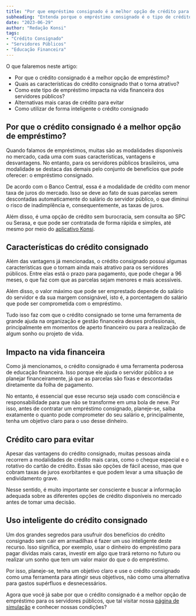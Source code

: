 ```yaml
---
title: "Por que empréstimo consignado é a melhor opção de crédito para servidores públicos?"
subheading: "Entenda porque o empréstimo consignado é o tipo de crédito mais vantajoso quando se trata de menores taxas de juros e parcelas mais acessíveis."
date: "2023-06-29"
author: "Redação Konsi"
tags: 
- "Crédito Consignado"
- "Servidores Públicos"
- "Educação Financeira"
---
```


O que falaremos neste artigo:

- Por que o crédito consignado é a melhor opção de empréstimo?
- Quais as características do crédito consignado that o torna atrativo?
- Como este tipo de empréstimo impacta na vida financeira dos servidores públicos?
- Alternativas mais caras de crédito para evitar
- Como utilizar de forma inteligente o crédito consignado

## Por que o crédito consignado é a melhor opção de empréstimo?

Quando falamos de empréstimos, muitas são as modalidades disponíveis no mercado, cada uma com suas características, vantagens e desvantagens. No entanto, para os servidores públicos brasileiros, uma modalidade se destaca das demais pelo conjunto de benefícios que pode oferecer: o empréstimo consignado.

De acordo com o Banco Central, essa é a modalidade de crédito com menor taxa de juros do mercado. Isso se deve ao fato de suas parcelas serem descontadas automaticamente do salário do servidor público, o que diminui o risco de inadimplência e, consequentemente, as taxas de juros.

Além disso, é uma opção de crédito sem burocracia, sem consulta ao SPC ou Serasa, e que pode ser contratada de forma rápida e simples, até mesmo por meio do [aplicativo Konsi](https://konsi.com.br/app).

## Características do crédito consignado

Além das vantagens já mencionadas, o crédito consignado possui algumas características que o tornam ainda mais atrativo para os servidores públicos. Entre elas está o prazo para pagamento, que pode chegar a 96 meses, o que faz com que as parcelas sejam menores e mais acessíveis.

Além disso, o valor máximo que pode ser emprestado depende do salário do servidor e da sua margem consignável, isto é, a porcentagem do salário que pode ser comprometida com o empréstimo.

Tudo isso faz com que o crédito consignado se torne uma ferramenta de grande ajuda na organização e gestão financeira desses profissionais, principalmente em momentos de aperto financeiro ou para a realização de algum sonho ou projeto de vida.

## Impacto na vida financeira

Como já mencionamos, o crédito consignado é uma ferramenta poderosa de educação financeira. Isso porque ele ajuda o servidor público a se planejar financeiramente, já que as parcelas são fixas e descontadas diretamente da folha de pagamento.

No entanto, é essencial que esse recurso seja usado com consciência e responsabilidade para que não se transforme em uma bola de neve. Por isso, antes de contratar um empréstimo consignado, planeje-se, saiba exatamente o quanto pode comprometer do seu salário e, principalmente, tenha um objetivo claro para o uso desse dinheiro.

## Crédito caro para evitar

Apesar das vantagens do crédito consignado, muitas pessoas ainda recorrem a modalidades de crédito mais caras, como o cheque especial e o rotativo do cartão de crédito. Essas são opções de fácil acesso, mas que cobram taxas de juros exorbitantes e que podem levar a uma situação de endividamento grave.

Nesse sentido, é muito importante ser consciente e buscar a informação adequada sobre as diferentes opções de crédito disponíveis no mercado antes de tomar uma decisão.

## Uso inteligente do crédito consignado

Um dos grandes segredos para usufruir dos benefícios do crédito consignado sem cair em armadilhas é fazer um uso inteligente deste recurso. Isso significa, por exemplo, usar o dinheiro do empréstimo para pagar dívidas mais caras, investir em algo que trará retorno no futuro ou realizar um sonho que tem um valor maior do que o do empréstimo.

Por isso, planeje-se, tenha um objetivo claro e use o crédito consignado como uma ferramenta para atingir seus objetivos, não como uma alternativa para gastos supérfluos e desnecessários.

Agora que você já sabe por que o crédito consignado é a melhor opção de empréstimo para os servidores públicos, que tal visitar nossa [página de simulação](https://konsi.com.br/simulacao) e conhecer nossas condições?